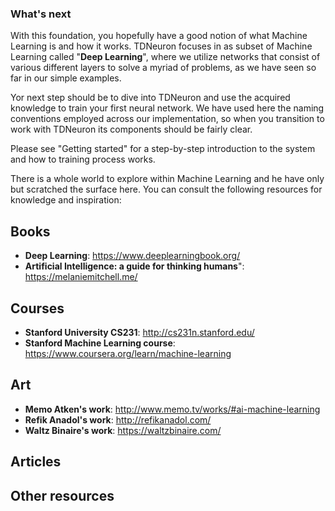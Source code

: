 ### What's next

With this foundation, you hopefully have a good notion of what Machine Learning is and how it works. TDNeuron focuses in as subset of Machine Learning called "**Deep Learning**", where we utilize networks that consist of various different layers to solve a myriad of problems, as we have seen so far in our simple examples.

Yor next step should be to dive into TDNeuron and use the acquired knowledge to train your first neural network. We have used here the naming conventions employed across our implementation, so when you transition to work with TDNeuron its components should be fairly clear. 

Please see "Getting started" for a step-by-step introduction to the system and how to training process works. 

There is a whole world to explore within Machine Learning and he have only but scratched the surface here. You can consult the following resources for knowledge and inspiration:

## Books
- **Deep Learning**: https://www.deeplearningbook.org/
- **Artificial Intelligence: a guide for thinking humans**": https://melaniemitchell.me/

## Courses
- **Stanford University CS231**:  http://cs231n.stanford.edu/
- **Stanford Machine Learning course**: https://www.coursera.org/learn/machine-learning

## Art
- **Memo Atken's work**: http://www.memo.tv/works/#ai-machine-learning
- **Refik Anadol's work**: http://refikanadol.com/
- **Waltz Binaire's work**: https://waltzbinaire.com/

## Articles

## Other resources
